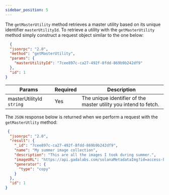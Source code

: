 ```yaml
---
sidebar_position: 5
---
```


The `getMasterUtility` method retrieves a master utility based on its unique identifier `masterUtilityId`.
To retrieve a utility with the `getMasterUtility` method simply construct a request object similar to the one below:

```json
  {
  "jsonrpc": "2.0",
  "method": "getMasterUtility",
  "params": {
    "masterUtilityId": "7cee897c-ca27-492f-8fdd-869b9b242df9"
  },
  "id": 1
}
```

| Params                       | Required                              | Description
|------------------------------|---------------------------------------|---------------------------------------|
| masterUtilityId `string`     | Yes                                   | The unique identifier of the master utility you intend to fetch.

The `JSON` response below is returned when we perform a request with the `getMasterUtlity` method:

```json
 {
  "jsonrpc": "2.0",
  "result": {
    "_id": "7cee897c-ca27-492f-8fdd-869b9b242df9",
    "name": "My summer image collection",
    "description": "This are all the images I took during summer.",
    "imageURL": "https://api.gadalabs.com/solanaMetadataImg?id=access-bronze",
    "generator": {
      "type": "copy"
    }
  },
  "id": 1
}
```
